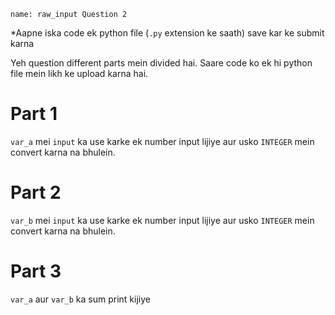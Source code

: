 ```ngMeta
name: raw_input Question 2
```
*Aapne iska code ek python file (`.py` extension ke saath) save kar ke submit karna 

Yeh question different parts mein divided hai. Saare code ko ek hi python file mein likh ke upload karna hai.

# Part 1

`var_a` mei `input` ka use karke ek number input lijiye aur usko `INTEGER` mein convert karna na bhulein.


# Part 2
`var_b` mei `input` ka use karke ek number input lijiye aur usko `INTEGER` mein convert karna na bhulein.


# Part 3
`var_a` aur `var_b` ka sum print kijiye